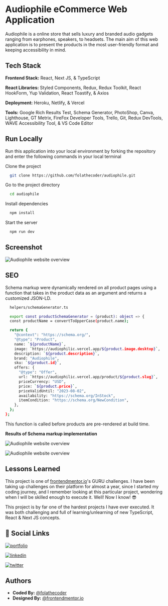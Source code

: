 # Audiophile eCommerce Web Application

Audiophile is a online store that sells luxury and branded audio gadgets ranging from earphones, speakers, to headsets. The main aim of this web application is to present the products in the most user-friendly format and keeping accessibility in mind. 


## Tech Stack

**Frontend Stack:** React, Next JS, & TypeScript

**React Libraries:** Styled Components, Redux,  Redux Toolkit, React HookForm, Yup Validation, React Toastify, & Axios 

**Deployment:** Heroku, Netlify, & Vercel 

**Tools:** Google Rich Results Test, Schema Generator, PhotoShop, Canva, Lighthouse, GT Metrix, FireFox Developer Tools, Trello, Git, Redux DevTools, WAVE Accessibility Tool, & VS Code Editor  


## Run Locally

Run this application into your local environment by forking the repository and enter the following commands in your local terminal

Clone the project

```bash
  git clone https://github.com/folathecoder/audiophile.git
```

Go to the project directory

```bash
  cd audiophile
```

Install dependencies

```bash
  npm install
```

Start the server

```bash
  npm run dev
```


## Screenshot

![Audiophile website overview](./public/audiophile.gif)


## SEO 

Schema markup were dynamically rendered on all product pages using a function that takes in the product data as an argument and returns a customized JSON-LD. 

```bash
  helpers/schemaGenerator.ts
```

```bash
  export const productSchemaGenerator = (product): object => {
  const productName = convertToUpperCase(product.name);

  return {
    "@context": "https://schema.org/",
    "@type": "Product",
    name: `${productName}`,
    image: `https://audiophilic.vercel.app/${product.image.desktop}`,
    description: `${product.description}`,
    brand: "Audiophile",
    sku: `${product.id}`,
    offers: {
      "@type": "Offer",
      url: `https://audiophilic.vercel.app/product/${product.slug}`,
      priceCurrency: "USD",
      price: `${product.price}`,
      priceValidUntil: "2023-08-02",
      availability: "https://schema.org/InStock",
      itemCondition: "https://schema.org/NewCondition",
    },
  };
};
```

This function is called before products are pre-rendered at build time.


**Results of Schema markup implementation**

![Audiophile website overview](./public/schema-1.png)

![Audiophile website overview](./public/schema-2.png)


## Lessons Learned

This project is one of [frontendmentor.io](https://frontendmentor.io)'s GURU challenges. I have been taking up challenges on their platform for almost a year, since I started my coding journey, and I remember looking at this particular project, wondering when I will be skilled enough to execute it. Well! Now I know! 😎

This project is by far one of the hardest projects I have ever executed. It was both challenging and full of learning/unlearning of new TypeScript, React & Next JS concepts. 


## 🔗 Social Links

[![portfolio](https://img.shields.io/badge/my_portfolio-000?style=for-the-badge&logo=ko-fi&logoColor=white)](https://folarin.dev/)

[![linkedin](https://img.shields.io/badge/linkedin-0A66C2?style=for-the-badge&logo=linkedin&logoColor=white)](https://linkedin.com/in/akinloye-folarin)

[![twitter](https://img.shields.io/badge/twitter-1DA1F2?style=for-the-badge&logo=twitter&logoColor=white)](https://twitter.com/folathecoder)


## Authors

- **Coded By:** [@folathecoder](https://www.github.com/folathecoder)
- **Designed By:** [@frontendmentor.io](https://frontendmentor.io)
